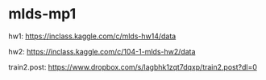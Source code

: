 # mlds-mp1
hw1: https://inclass.kaggle.com/c/mlds-hw14/data

hw2: https://inclass.kaggle.com/c/104-1-mlds-hw2/data

train2.post: https://www.dropbox.com/s/lagbhk1zqt7dqxp/train2.post?dl=0
